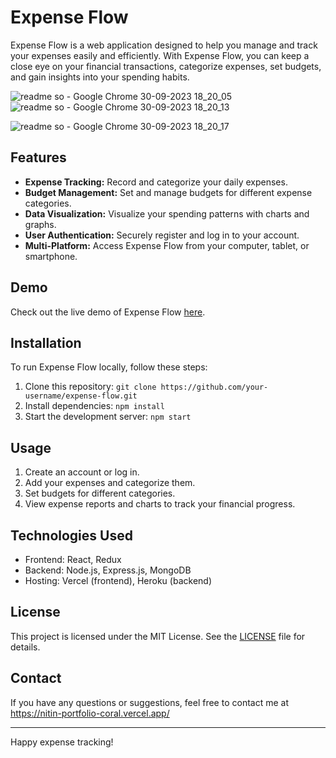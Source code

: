 # Expense Flow

Expense Flow is a web application designed to help you manage and track your expenses easily and efficiently. With Expense Flow, you can keep a close eye on your financial transactions, categorize expenses, set budgets, and gain insights into your spending habits.

![readme so - Google Chrome 30-09-2023 18_20_05](https://github.com/NickeyNb/ExpenseFlow/assets/110400673/a5194232-53d4-460e-898b-572b1322d217)
![readme so - Google Chrome 30-09-2023 18_20_13](https://github.com/NickeyNb/ExpenseFlow/assets/110400673/6f077dac-996b-4562-8d36-6e8cb23038dd)

![readme so - Google Chrome 30-09-2023 18_20_17](https://github.com/NickeyNb/ExpenseFlow/assets/110400673/71116c6c-a905-4e3c-a983-08f249ec12f4)

## Features

- **Expense Tracking:** Record and categorize your daily expenses.
- **Budget Management:** Set and manage budgets for different expense categories.
- **Data Visualization:** Visualize your spending patterns with charts and graphs.
- **User Authentication:** Securely register and log in to your account.
- **Multi-Platform:** Access Expense Flow from your computer, tablet, or smartphone.

## Demo

Check out the live demo of Expense Flow [here](https://expense-flow.vercel.app/).

## Installation

To run Expense Flow locally, follow these steps:

1. Clone this repository: `git clone https://github.com/your-username/expense-flow.git`
2. Install dependencies: `npm install`
3. Start the development server: `npm start`

## Usage

1. Create an account or log in.
2. Add your expenses and categorize them.
3. Set budgets for different categories.
4. View expense reports and charts to track your financial progress.

## Technologies Used

- Frontend: React, Redux
- Backend: Node.js, Express.js, MongoDB 
- Hosting: Vercel (frontend), Heroku (backend)

## License

This project is licensed under the MIT License. See the [LICENSE](LICENSE) file for details.

## Contact

If you have any questions or suggestions, feel free to contact me at https://nitin-portfolio-coral.vercel.app/

---

Happy expense tracking!
